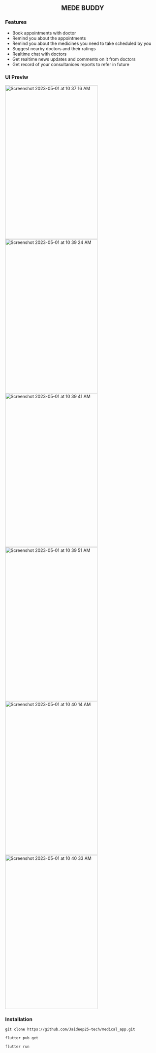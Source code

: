 <h2 align="center">MEDE BUDDY </h2>

<h3> Features </h3>
<ul>
  <li>Book appointments with doctor</li>
  <li>Remind you about the appointments </li>
  <li>Remind you about the medicines you need to take scheduled by you</li>
  <li>Suggest nearby doctors and their ratings</li>
  <li>Realtime chat with doctors</li>
  <li>Get realtime news updates and comments on it from doctors</li>
  <li>Get record of your consultanices reports to refer in future</li>
</ul>


<h3> UI Previw </h3>
<img width="300" height="500" alt="Screenshot 2023-05-01 at 10 37 16 AM" src="https://user-images.githubusercontent.com/79747022/235436184-f161f27a-d6e5-47d7-b9c6-74bd47c2c6df.png"> 
<img width="300" height="500" alt="Screenshot 2023-05-01 at 10 39 24 AM" src="https://user-images.githubusercontent.com/79747022/235436201-8683b088-6bf1-49d6-b4cc-abe8f7fa2e7a.png">
<img width="300" height="500" alt="Screenshot 2023-05-01 at 10 39 41 AM" src="https://user-images.githubusercontent.com/79747022/235436208-227fe208-5b66-427a-a405-7fdfa08b375b.png">
<img width="300" height="500" alt="Screenshot 2023-05-01 at 10 39 51 AM" src="https://user-images.githubusercontent.com/79747022/235436216-f2d82847-c576-4c4c-a31f-2b43c86406a9.png">
<img width="300" height="500" alt="Screenshot 2023-05-01 at 10 40 14 AM" src="https://user-images.githubusercontent.com/79747022/235436224-6a3eb5b8-4423-472c-86aa-e10f7fc37a8a.png">
<img width="300" height="500" alt="Screenshot 2023-05-01 at 10 40 33 AM" src="https://user-images.githubusercontent.com/79747022/235436248-4643b76f-8171-493e-8ef0-51e159e35ed8.png">

### Installation
```
git clone https://github.com/Jaideep25-tech/medical_app.git

flutter pub get

flutter run
```


